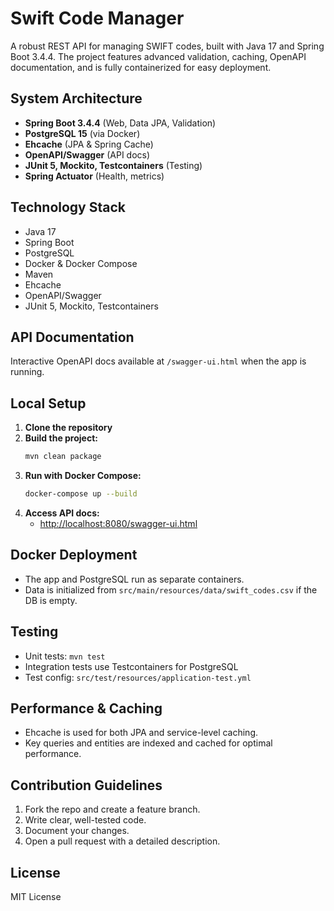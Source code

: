 # Swift Code Manager

A robust REST API for managing SWIFT codes, built with Java 17 and Spring Boot 3.4.4. The project features advanced validation, caching, OpenAPI documentation, and is fully containerized for easy deployment.

## System Architecture

- **Spring Boot 3.4.4** (Web, Data JPA, Validation)
- **PostgreSQL 15** (via Docker)
- **Ehcache** (JPA & Spring Cache)
- **OpenAPI/Swagger** (API docs)
- **JUnit 5, Mockito, Testcontainers** (Testing)
- **Spring Actuator** (Health, metrics)

## Technology Stack

- Java 17
- Spring Boot
- PostgreSQL
- Docker & Docker Compose
- Maven
- Ehcache
- OpenAPI/Swagger
- JUnit 5, Mockito, Testcontainers

## API Documentation

Interactive OpenAPI docs available at `/swagger-ui.html` when the app is running.

## Local Setup

1. **Clone the repository**
2. **Build the project:**
   ```sh
   mvn clean package
   ```
3. **Run with Docker Compose:**
   ```sh
   docker-compose up --build
   ```
4. **Access API docs:**
   - [http://localhost:8080/swagger-ui.html](http://localhost:8080/swagger-ui.html)

## Docker Deployment

- The app and PostgreSQL run as separate containers.
- Data is initialized from `src/main/resources/data/swift_codes.csv` if the DB is empty.

## Testing

- Unit tests: `mvn test`
- Integration tests use Testcontainers for PostgreSQL
- Test config: `src/test/resources/application-test.yml`

## Performance & Caching

- Ehcache is used for both JPA and service-level caching.
- Key queries and entities are indexed and cached for optimal performance.

## Contribution Guidelines

1. Fork the repo and create a feature branch.
2. Write clear, well-tested code.
3. Document your changes.
4. Open a pull request with a detailed description.

## License

MIT License